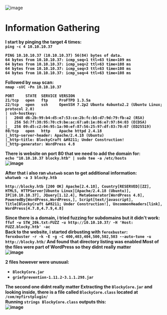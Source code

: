 ![image](https://github.com/user-attachments/assets/2baeb2b0-9373-4b54-a138-9b63c5a8e113)<b>

# Information Gathering
I start by pinging the target 4 times:<br>
`ping -c 4 10.10.10.37`
```
PING 10.10.10.37 (10.10.10.37) 56(84) bytes of data.
64 bytes from 10.10.10.37: icmp_seq=1 ttl=63 time=109 ms
64 bytes from 10.10.10.37: icmp_seq=2 ttl=63 time=108 ms
64 bytes from 10.10.10.37: icmp_seq=3 ttl=63 time=108 ms
64 bytes from 10.10.10.37: icmp_seq=4 ttl=63 time=108 ms
```
Followed by `nmap` scan:<br>
`nmap -sVC -Pn 10.10.10.37`
```
PORT     STATE  SERVICE VERSION
21/tcp   open   ftp     ProFTPD 1.3.5a
22/tcp   open   ssh     OpenSSH 7.2p2 Ubuntu 4ubuntu2.2 (Ubuntu Linux; protocol 2.0)
| ssh-hostkey: 
|   2048 d6:2b:99:b4:d5:e7:53:ce:2b:fc:b5:d7:9d:79:fb:a2 (RSA)
|   256 5d:7f:38:95:70:c9:be:ac:67:a0:1e:86:e7:97:84:03 (ECDSA)
|_  256 09:d5:c2:04:95:1a:90:ef:87:56:25:97:df:83:70:67 (ED25519)
80/tcp   open   http    Apache httpd 2.4.18
|_http-server-header: Apache/2.4.18 (Ubuntu)
|_http-title: BlockyCraft &#8211; Under Construction!
|_http-generator: WordPress 4.8
```
There is website on port 80 that we need to add the domain for:<br>
`echo "10.10.10.37 blocky.htb" | sudo tee -a /etc/hosts`<br>
![image](https://github.com/user-attachments/assets/190a46ff-ec03-47bf-919e-9c51fcb9b0f2)

After that i also ran `whatweb` scan to get additional information:<br>
`whatweb -a 3 blocky.htb`
```
http://blocky.htb [200 OK] Apache[2.4.18], Country[RESERVED][ZZ], HTML5, HTTPServer[Ubuntu Linux][Apache/2.4.18 (Ubuntu)], IP[10.10.10.37], JQuery[1.12.4], MetaGenerator[WordPress 4.8], PoweredBy[WordPress,WordPress,], Script[text/javascript], Title[BlockyCraft &#8211; Under Construction!], UncommonHeaders[link], WordPress[4.7.8,4.7.9,4.8]
```
Since there is a domain, i tried fuzzing for subdomains but it didn't work:<br>
`ffuf -w STW_20k.txt:FUZZ -u http://10.10.10.37/ -H 'Host: FUZZ.blocky.htb' -ac`<br>
Back to the website, i started dirbusting with `feroxbuster`:<br>
`feroxbuster -r -k -E -g -C 400,403,404,500,502,503 --auto-tune -u http://blocky.htb/`
And found that directory listing was enabled
Most of the files were part of WordPress so they didnt really matter<br>
![image](https://github.com/user-attachments/assets/5f91d95a-a592-4ad4-ba97-dea1741d28a1)

2 files however were unusual:
- `BlockyCore.jar`
- `griefprevention-1.11.2-3.1.1.298.jar`

The second one didnt really matter
Extracting the `BlockyCore.jar` and looking inside, there is a file called `BlockyCore.class` located at `/com/myfirstplugin/`<br>
Running `strings BlockyCore.class` outputs this:<br>
![image](https://github.com/user-attachments/assets/d7b41f42-a89c-4ae4-b5d2-d843e74baeb7)




</b>
